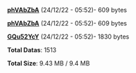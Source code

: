 [**phVAbZbA**](/data/phVAbZbA.txt) (24/12/22 - 05:52)- 609 bytes

[**phVAbZbA**](/data/phVAbZbA.txt) (24/12/22 - 05:52)- 609 bytes

[**GQu52YcY**](/data/GQu52YcY.txt) (24/12/22 - 05:52)- 1830 bytes

**Total Datas**: 1513

**Total Size**: 9.43 MB / 9.4 MB